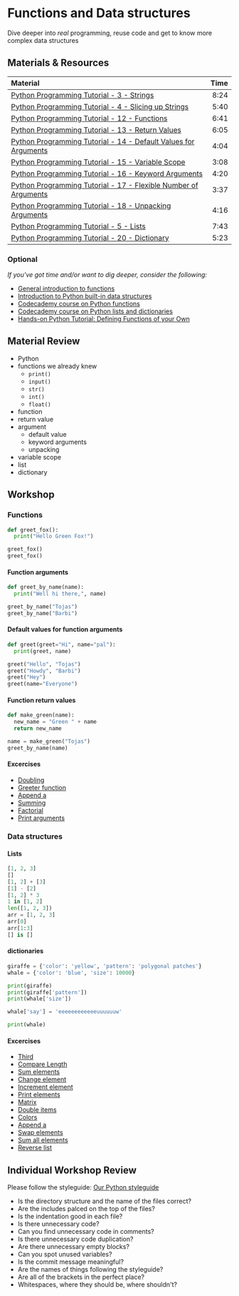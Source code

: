 # Functions and Data structures
Dive deeper into *real* programming, reuse code and get to know more complex data structures

## Materials & Resources
| Material | Time |
|:---------|-----:|
| [Python Programming Tutorial - 3 - Strings](https://www.youtube.com/watch?v=nefopNkZmB4) | 8:24 |
| [Python Programming Tutorial - 4 - Slicing up Strings](https://www.youtube.com/watch?v=YbipxqSKx-E) | 5:40 |
| [Python Programming Tutorial - 12 - Functions](https://www.youtube.com/watch?v=j2xhtI0WTew) | 6:41 |
| [Python Programming Tutorial - 13 - Return Values](https://www.youtube.com/watch?v=xRIzPZlei9I) | 6:05 |
| [Python Programming Tutorial - 14 - Default Values for Arguments](https://www.youtube.com/watch?v=mwr1AtpLMpI) | 4:04 |
| [Python Programming Tutorial - 15 - Variable Scope](https://www.youtube.com/watch?v=f3TVuuhe-fY) | 3:08 |
| [Python Programming Tutorial - 16 - Keyword Arguments](https://www.youtube.com/watch?v=DASOXeFFkCg) | 4:20 |
| [Python Programming Tutorial - 17 - Flexible Number of Arguments](https://www.youtube.com/watch?v=QSTo9F8E6GE) | 3:37 |
| [Python Programming Tutorial - 18 - Unpacking Arguments](https://www.youtube.com/watch?v=DJ2HSCT6Z8w) | 4:16 |
| [Python Programming Tutorial - 5 - Lists](https://www.youtube.com/watch?v=1yUn-ydsgKk) | 7:43 |
| [Python Programming Tutorial - 20 - Dictionary](https://www.youtube.com/watch?v=BSNFRKG1MfE) | 5:23 |

### Optional
*If you've got time and/or want to dig deeper, consider the following:*
- [General introduction to functions][1]
- [Introduction to Python built-in data structures][2]
- [Codecademy course on Python functions][4]
- [Codecademy course on Python lists and dictionaries][5]
- [Hands-on Python Tutorial: Defining Functions of your Own][3]

[1]: http://www.cs.utah.edu/~germain/PPS/Topics/functions.html
[2]: http://pymbook.readthedocs.org/en/latest/datastructure.html
[3]: http://anh.cs.luc.edu/python/hands-on/3.1/handsonHtml/functions.html
[4]: https://www.codecademy.com/en/courses/python-beginner-c7VZg/0/1?curriculum_id=4f89dab3d788890003000096
[5]: https://www.codecademy.com/en/courses/python-beginner-en-pwmb1/0/1?curriculum_id=4f89dab3d788890003000096

## Material Review
- Python
- functions we already knew
  -  `print()`
  -  `input()`
  -  `str()`
  -  `int()`
  -  `float()`
- function
- return value
- argument
  - default value
  - keyword arguments
  - unpacking
- variable scope
- list
- dictionary


## Workshop

### Functions

```python
def greet_fox():
  print("Hello Green Fox!")

greet_fox()
greet_fox()
```

#### Function arguments

```python
def greet_by_name(name):
  print("Well hi there,", name)

greet_by_name("Tojas")
greet_by_name("Barbi")
```

#### Default values for function arguments

```python
def greet(greet="Hi", name="pal"):
  print(greet, name)

greet("Hello", "Tojas")
greet("Howdy", "Barbi")
greet("Hey")
greet(name="Everyone")
```

#### Function return values

```python
def make_green(name):
  new_name = "Green " + name
  return new_name

name = make_green("Tojas")
greet_by_name(name)
```

#### Excercises
-  [Doubling](exercises/functions/doubling/doubling.py)
-  [Greeter function](exercises/functions/greet/greet.py)
-  [Append a](exercises/functions/append-a/append-a.py)
-  [Summing](exercises/functions/sum/sum.py)
-  [Factorial](exercises/functions/factorio/factorio.py)
-  [Print arguments](exercises/functions/printer/printer.py)

### Data structures

#### Lists

```python
[1, 2, 3]
[]
[1, 2] + [3]
[1] - [2]
[1, 2] * 3
1 in [1, 2]
len([1, 2, 3])
arr = [1, 2, 3]
arr[0]
arr[1:3]
[] is []
```

#### dictionaries

```python
giraffe = {'color': 'yellow', 'pattern': 'polygonal patches'}
whale = {'color': 'blue', 'size': 10000}

print(giraffe)
print(giraffe['pattern'])
print(whale['size'])

whale['say'] = 'eeeeeeeeeeeeuuuuuuw'

print(whale)
```

#### Excercises
-  [Third](exercises/arrays/third/third.py)
-  [Compare Length](exercises/arrays/compare-length/compare-length.py)
-  [Sum elements](exercises/arrays/sum-elements/sum-elements.py)
-  [Change element](exercises/arrays/change-element/change-element.py)
-  [Increment element](exercises/arrays/increment-element/increment-element.py)
-  [Print elements](exercises/arrays/print-all/print-all.py)
-  [Matrix](exercises/arrays/diagonal-matrix/diagonal-matrix.py)
-  [Double items](exercises/arrays/double-items/double-items.py)
-  [Colors](exercises/arrays/colors/colors.py)
-  [Append a](exercises/arrays/append-a/append-a.py)
-  [Swap elements](exercises/arrays/swap-elements/swap-elements.py)
-  [Sum all elements](exercises/arrays/sum-all/sum-all.py)
-  [Reverse list](exercises/arrays/reverse/reverse.py)


## Individual Workshop Review
Please follow the styleguide: [Our Python styleguide](../../styleguide/python.md)

- Is the directory structure and the name of the files correct?
- Are the includes palced on the top of the files?
- Is the indentation good in each file?
- Is there unnecessary code?
- Can you find unnecessary code in comments?
- Is there unnecessary code duplication?
- Are there unnecessary empty blocks?
- Can you spot unused variables?
- Is the commit message meaningful?
- Are the names of things following the styleguide?
- Are all of the brackets in the perfect place?
- Whitespaces, where they should be, where shouldn't?
